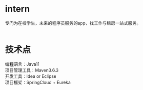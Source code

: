 # intern
专门为在校学生，未来的程序员服务的app，找工作与租房一站式服务。<br/>
<br/>
# 技术点
编程语言：Java11<br/>
项目管理工具：Maven3.6.3<br/>
开发工具：Idea or Eclipse<br/>
项目框架：SpringCloud + Eureka<br/>
